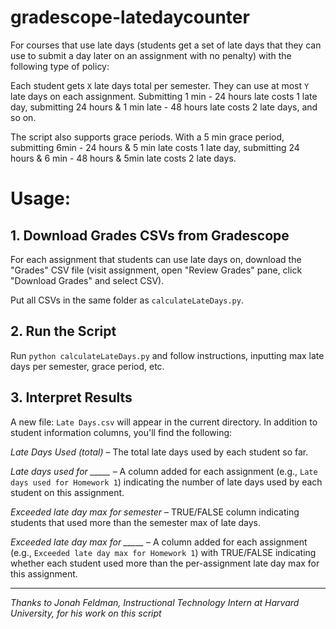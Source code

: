 # gradescope-latedaycounter

For courses that use late days (students get a set of late days that they can use to submit a day later on an assignment with no penalty) with the following type of policy:

Each student gets `X` late days total per semester. They can use at most `Y` late days on each assignment. Submitting 1 min - 24 hours late costs 1 late day, submitting 24 hours & 1 min late - 48 hours late costs 2 late days, and so on.

The script also supports grace periods. With a 5 min grace period, submitting 6min - 24 hours & 5 min late costs 1 late day, submitting 24 hours & 6 min - 48 hours & 5min late costs 2 late days.

# Usage: 
## 1. Download Grades CSVs from Gradescope

For each assignment that students can use late days on, download the "Grades" CSV file (visit assignment, open "Review Grades" pane, click "Download Grades" and select CSV).

Put all CSVs in the same folder as `calculateLateDays.py`.

## 2. Run the Script

Run `python calculateLateDays.py` and follow instructions, inputting max late days per semester, grace period, etc.

## 3. Interpret Results

A new file: `Late Days.csv` will appear in the current directory. In addition to student information columns, you'll find the following:

*Late Days Used (total)* – The total late days used by each student so far.

*Late days used for _____* – A column added for each assignment (e.g., `Late days used for Homework 1`) indicating the number of late days used by each student on this assignment.

*Exceeded late day max for semester* – TRUE/FALSE column indicating students that used more than the semester max of late days.

*Exceeded late day max for _____* – A column added for each assignment (e.g., `Exceeded late day max for Homework 1`) with TRUE/FALSE indicating whether each student used more than the per-assignment late day max for this assignment.

<hr>

_Thanks to Jonah Feldman, Instructional Technology Intern at Harvard University, for his work on this script_